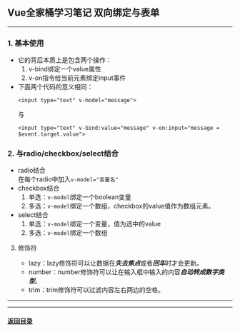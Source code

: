 ## Vue全家桶学习笔记  双向绑定与表单
---
### 1. 基本使用 

+ 它的背后本质上是包含两个操作：
    1. v-bind绑定一个value属性
    2. v-on指令给当前元素绑定input事件
+ 下面两个代码的意义相同：
    ```
    <input type="text" v-model="message">
    ```
    与
    ``` 
    <input type="text" v-bind:value="message" v-on:input="message = $event.target.value">
    ```

### 2. 与radio/checkbox/select结合

+ radio结合  
    在每个radio中加入`v-model="变量名"`
+ checkbox结合  
    1. 单选：`v-model`绑定一个boolean变量
    2. 多选：`v-model`绑定一个数组，checkbox的value值作为数组元素。
+ select结合  
    1. 单选：`v-model`绑定一个变量，值为选中的value
    2. 多选：`v-model`绑定一个数组

3. 修饰符

    + lazy：lazy修饰符可以让数据在***失去焦点***或者***回车***时才会更新。
    + number：number修饰符可以让在输入框中输入的内容***自动转成数字类型***。
    + trim：trim修饰符可以过滤内容左右两边的空格。

---



---

#### [返回目录](./)
